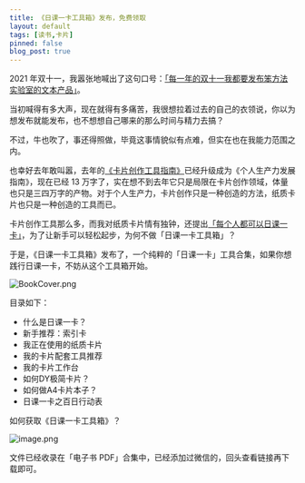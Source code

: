 ```yaml
---
title: 《日课一卡工具箱》发布，免费领取
layout: default
tags: [读书,卡片]
pinned: false
blog_post: true
---
```




2021 年双十一，我嚣张地喊出了这句口号：[「每一年的双十一我都要发布笨方法实验室的文本产品」](http://newsletter.hardwaylab.com/issues/issue-826914)。

当初喊得有多大声，现在就得有多痛苦，我很想拉着过去的自己的衣领说，你以为想发布就能发布，也不想想自己哪来的那么时间与精力去搞？

不过，牛也吹了，事还得照做，毕竟这事情貌似有点难，但实在也在我能力范围之内。

也幸好去年敢叫嚣，去年的[《卡片创作工具指南》](http://newsletter.hardwaylab.com/issues/issue-848224)已经升级成为《个人生产力发展指南》，现在已经 13 万字了，实在想不到去年它只是局限在卡片创作领域，体量也只是三四万字的产物。对于个人生产力，卡片创作只是一种创造的方法，纸质卡片也只是一种创造的工具而已。

卡片创作工具那么多，而我对纸质卡片情有独钟，还提出[「每个人都可以日课一卡」](http://newsletter.hardwaylab.com/issues/issue-1248040)，为了让新手可以轻松起步，为何不做「日课一卡工具箱」？

于是，《日课一卡工具箱》发布了，一个纯粹的「日课一卡」工具合集，如果你想践行日课一卡，不妨从这个工具箱开始。

![BookCover.png](https://s3.bmp.ovh/imgs/2022/11/12/8b6a5fd41687c8c3.png)

目录如下：

- 什么是日课一卡？
- 新手推荐：索引卡
- 我正在使用的纸质卡片
- 我的卡片配套工具推荐
- 我的卡片工作台
- 如何DY极简卡片？
- 如何做A4卡片本子？
- 日课一卡之百日行动表

如何获取《日课一卡工具箱》？

![image.png](https://s3.bmp.ovh/imgs/2022/11/12/a5755e8ff333c30e.png)

文件已经收录在「电子书 PDF」合集中，已经添加过微信的，回头查看链接再下载即可。